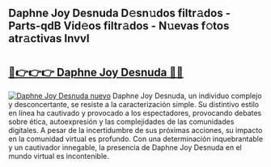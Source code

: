 ## Daphne Joy Desnuda D𝚎sn𝚞dos filtr𝚊dos - Parts-qdB Vid𝚎os filtr𝚊dos - N𝚞evas f𝚘tos atr𝚊ctivas Invvl

# <h2><a href="http://mb6qo5.tromn.icu/?c=Daphne+Joy+Desnuda">🔗👉👉👉 Daphne Joy Desnuda 🔗🔗</a></h2>

[![Daphne Joy Desnuda nuevo](https://i.imgur.com/pEAQMta.gif)](http://mb6qo5.tromn.icu/?c=Daphne+Joy+Desnuda)
Daphne Joy Desnuda, un individuo complejo y desconcertante, se resiste a la caracterización simple. Su distintivo estilo en línea ha cautivado y provocado a los espectadores, provocando debates sobre ética, autoexpresión y las complejidades de las comunidades digitales. A pesar de la incertidumbre de sus próximas acciones, su impacto en la comunidad virtual es profundo. Con una determinación inquebrantable y un cautivador innegable, la presencia de Daphne Joy Desnuda en el mundo virtual es incontenible.

